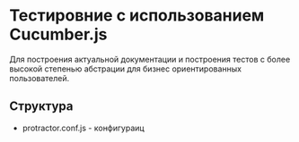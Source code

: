 Тестировние с использованием Cucumber.js
========================================


Для построения актуальной документации и построения тестов с более высокой степенью абстрации для бизнес ориентированных пользователей.



## Структура

- protractor.conf.js - конфигураиц
